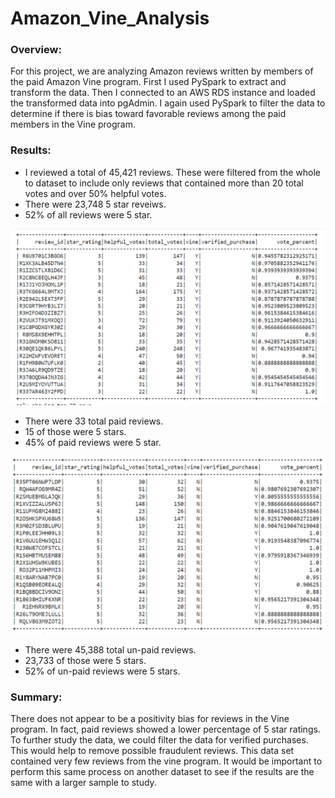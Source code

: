 # Amazon_Vine_Analysis

### Overview:
For this project, we are analyzing Amazon reviews written by members of the paid Amazon Vine program. 
First I used PySpark to extract and transform the data. Then I connected to an AWS RDS instance and loaded the transformed data into pgAdmin.
I again used PySpark to filter the data to determine if there is bias toward favorable reviews among the paid members in the Vine program.

### Results: 

- I reviewed a total of 45,421 reviews. These were filtered from the whole to dataset to include only reviews that contained more than 
20 total votes and over 50% helpful votes.
- There were 23,748 5 star reveiws.
- 52% of all reviews were 5 star.


![vine_reviews](https://github.com/lindseyasterman/Amazon_Vine_Analysis/blob/main/vine_reviews.png)
- There were 33 total paid reviews. 
- 15 of those were 5 stars.
- 45% of paid reviews were 5 star.


![nonvine_reviews](https://github.com/lindseyasterman/Amazon_Vine_Analysis/blob/main/nonvine_reviews.png)
- There were 45,388 total un-paid reviews.
- 23,733 of those were 5 stars.
- 52% of un-paid reviews were 5 stars.


### Summary: 
There does not appear to be a positivity bias for reviews in the Vine program. In fact, paid reviews showed a lower percentage of 
5 star ratings. To further study the data, we could filter the data for verified purchases. This would help to remove possible fraudulent reviews.
This data set contained very few reviews from the vine program. It would be important to perform this same process 
on another dataset to see if the results are the same with a larger sample to study. 
